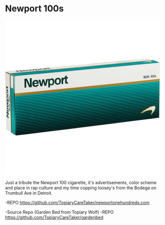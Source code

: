 # Newport 100s

![The Newport cigarette carton](/src/resources/images/readme/readmeTitleImage.jpg)

Just a tribute the Newport 100 cigarette, it's advertisements, color scheme and place in rap culture and my time copping loosey's from the Bodega on Trumbull Ave in Detroit.



-REPO
https://github.com/TopiaryCareTaker/newportonehundreds.com

-Source Repo (Garden Bed from Topiary Wolf)
-REPO
https://github.com/TopiaryCareTaker/gardenbed